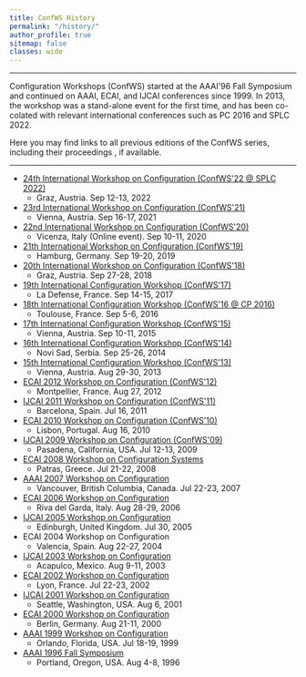 ```yaml
---
title: ConfWS History
permalink: "/history/"
author_profile: true
sitemap: false
classes: wide
---
```


---
Configuration Workshops (ConfWS) started at the AAAI'96 Fall Symposium and continued on AAAI, ECAI, and IJCAI conferences since 1999.
In 2013, the workshop was a stand-alone event for the first time, and has been co-colated with relevant international conferences such as PC 2016 and SPLC 2022.

Here you may find links to all previous editions of the ConfWS series, including their proceedings <i class="fa fa-book"></i>, if available.

---

- [24th International Workshop on Configuration (ConfWS'22 @ SPLC 2022)](https://confws22.ist.tugraz.at/)
  - Graz, Austria. Sep 12-13, 2022 <a href="https://dl.acm.org/doi/proceedings/10.1145/3503229?tocHeading=heading9#heading9" title="Proceedings"><i class="fa fa-book"></i></a>
- [23rd International Workshop on Configuration (ConfWS'21)](https://confws21.ist.tugraz.at/)
  - Vienna, Austria. Sep 16-17, 2021 <a href="http://ceur-ws.org/Vol-2945/" title="Proceedings"><i class="fa fa-book"></i></a>
- [22nd International Workshop on Configuration (ConfWS'20)](http://confws20.ist.tugraz.at/ConfigurationWorkshop2020/)
  - Vicenza, Italy (Online event). Sep 10-11, 2020 <a href="https://www.eventhelpr.com/files/events/RqdLM1Pt/attachments/proceedings-cws-2020_JEqWr6vY.pdf" title="Proceedings"><i class="fa fa-book"></i></a>
- [21th International Workshop on Configuration (ConfWS'19)](https://confws19.hitec-hamburg.de/)
  - Hamburg, Germany. Sep 19-20, 2019 <a href="http://ceur-ws.org/Vol-2467/" title="Proceedings"><i class="fa fa-book"></i></a>
- [20th International Workshop on Configuration (ConfWS'18)](https://www.eventhelpr.com/event/h7K8dUz3vdCH87UR)
  - Graz, Austria. Sep 27-28, 2018 <a href="http://ceur-ws.org/Vol-2220/" title="Proceedings"><i class="fa fa-book"></i></a>
- [19th International Configuration Workshop (ConfWS'17)](https://www.ieseg.fr/events/19th-configuration-workshop/)
  - La Defense, France. Sep 14-15, 2017 <a href="https://www.ieseg.fr/wp-content/uploads/2017/01/Proceedgins_FinalV2.pdf" title="Proceedings"><i class="fa fa-book"></i></a>
- [18th International Configuration Workshop (ConfWS'16 @ CP 2016)](http://cp2016.a4cp.org/program/workshops/ws-config.html)
  - Toulouse, France. Sep 5-6, 2016 <a href="http://cp2016.a4cp.org/program/workshops/CWS-2016-Proceedings.pdf" title="Proceedings"><i class="fa fa-book"></i></a>
- [17th International Configuration Workshop (ConfWS'15)](https://blogs.helsinki.fi/confws-15/)
  - Vienna, Austria. Sep 10-11, 2015 <a href="http://ceur-ws.org/Vol-1453/" title="Proceedings"><i class="fa fa-book"></i></a>
- [16th International Configuration Workshop (ConfWS'14)](http://confws.ist.tugraz.at/ConfigurationWorkshop2014/)
  - Novi Sad, Serbia. Sep 25-26, 2014 <a href="http://ceur-ws.org/Vol-1220/" title="Proceedings"><i class="fa fa-book"></i></a>
- [15th International Configuration Workshop (ConfWS'13)](http://ws-config-2013.mines-albi.fr/)
  - Vienna, Austria. Aug 29-30, 2013 <a href="http://ceur-ws.org/Vol-1128/" title="Proceedings"><i class="fa fa-book"></i></a>
- [ECAI 2012 Workshop on Configuration (ConfWS'12)](https://www.lirmm.fr/ecai2012/)
  - Montpellier, France. Aug 27, 2012 <a href="http://ceur-ws.org/Vol-958/" title="Proceedings"><i class="fa fa-book"></i></a>
- [IJCAI 2011 Workshop on Configuration (ConfWS'11)](https://ls13-www.cs.tu-dortmund.de/homepage/confws11/index.shtml)
  - Barcelona, Spain. Jul 16, 2011 <a href="http://ceur-ws.org/Vol-755/" title="Proceedings"><i class="fa fa-book"></i></a>
- [ECAI 2010 Workshop on Configuration (ConfWS'10)](https://www.hitec-hamburg.de/confws10/)
  - Lisbon, Portugal. Aug 16, 2010 <a href="https://d1wqtxts1xzle7.cloudfront.net/45477316/A_Generative_Framework_for_Service_Proce20160509-20036-1mgysgc-libre.pdf?1462798873=&response-content-disposition=inline%3B+filename%3DA_Generative_Framework_for_Service_Proce.pdf&Expires=1672182004&Signature=CdA3RYnquRO6sg~9rNBLaMzOSC3TPD167p6i-ArBX82vprtWpIguQ3Db93OZI14yT1zuNhgG6Gfgpyg4eIJFvXsEBrr2UN-~kVaYQ4I8a-Ewcmlwz1iRTqC9mbkopiMwck6WCAJ9rjUcwjP2OuH7tspWYcSdJymE4semVsMBoa8szUo57Z5e6rnNeG~g-diFe~RzMLOWoPW90d5eRIS-vaKHEtnRdVvlAuhFRhylE4K19xieytoaQlMwsk0H8lg3DqEGW5b2m21Lw50Ydrut0cqEMW0WigFP-S6GhkFeAwfakM1A1r-xdnIdLeyzD3htpTu69Q6r5KqJKRZgf5PLaQ__&Key-Pair-Id=APKAJLOHF5GGSLRBV4ZA#page=1" title="Proceedings"><i class="fa fa-book"></i></a>
- [IJCAI 2009 Workshop on Configuration (ConfWS'09)](https://www.ijcai.org/past/ijcai-09/)
  - Pasadena, California, USA. Jul 12-13, 2009 <a href="https://fileadmin.cs.lth.se/ai/Proceedings/configws09_proceedings.pdf" title="Proceedings"><i class="fa fa-book"></i></a>
- [ECAI 2008 Workshop on Configuration Systems](http://www.soberit.hut.fi/configws08/)
  - Patras, Greece. Jul 21-22, 2008 <a href="http://www.soberit.hut.fi/configws08/pages/WorkshopOnConfigurationSystemsECAI2008W12.pdf" title="Proceedings"><i class="fa fa-book"></i></a>
- [AAAI 2007 Workshop on Configuration](http://www.cs.ucc.ie/~osullb/aaai-config-ws-2007/)
  - Vancouver, British Columbia, Canada. Jul 22-23, 2007 <a href="https://aaai.org/Library/Workshops/ws07-03.php" title="Proceedings"><i class="fa fa-book"></i></a>
- [ECAI 2006 Workshop on Configuration](http://fmv.jku.at/ecai-config-ws-2006/)
  - Riva del Garda, Italy. Aug 28-29, 2006 <a href="http://fmv.jku.at/ecai-config-ws-2006/W16.pdf" title="Proceedings"><i class="fa fa-book"></i></a>
- [IJCAI 2005 Workshop on Configuration](https://www.ijcai.org/past/ijcai-05/)
  - Edinburgh, United Kingdom. Jul 30, 2005 <a href="https://web-ainf.aau.at/pub/jannach/files/Proceedings_ConfigurationWorkshop2004.pdf" title="Proceedings"><i class="fa fa-book"></i></a>
- ECAI 2004 Workshop on Configuration
  - Valencia, Spain. Aug 22-27, 2004
- [IJCAI 2003 Workshop on Configuration](https://www.ijcai.org/past/ijcai-03/1024/index.html)
  - Acapulco, Mexico. Aug 9-11, 2003
- [ECAI 2002 Workshop on Configuration](https://frontiersinai.com/ecai/ecai2002/)
  - Lyon, France. Jul 22-23, 2002 <a href="https://hal-mines-albi.archives-ouvertes.fr/hal-01920372/document" title="Proceedings"><i class="fa fa-book"></i></a>
- [IJCAI 2001 Workshop on Configuration](http://www.soberit.hut.fi/pdmg/IJCAI2001ConfWS/)
  - Seattle, Washington, USA. Aug 6, 2001 <a href="http://www.soberit.hut.fi/pdmg/IJCAI2001ConfWS/proceedings.htm" title="Proceedings"><i class="fa fa-book"></i></a>
- [ECAI 2000 Workshop on Configuration](https://frontiersinai.com/ecai/ecai2000/)
  - Berlin, Germany. Aug 21-11, 2000 <a href="http://www.soberit.hut.fi/pdmg/ECAI2000WS/Proceedings.pdf" title="Proceedings"><i class="fa fa-book"></i></a>
- [AAAI 1999 Workshop on Configuration](https://www.aaai.org/Conferences/AAAI/aaai99.php)
  - Orlando, Florida, USA. Jul 18-19, 1999 <a href="https://aaai.org/Library/Workshops/ws99-05.php" title="Proceedings"><i class="fa fa-book"></i></a>
- [AAAI 1996 Fall Symposium](https://aaai.org/Symposia/Fall/fss96.php)
  - Portland, Oregon, USA. Aug 4-8, 1996 <a href="https://aaai.org/Library/Symposia/Fall/fs96-03.php" title="Proceedings"><i class="fa fa-book"></i></a>


